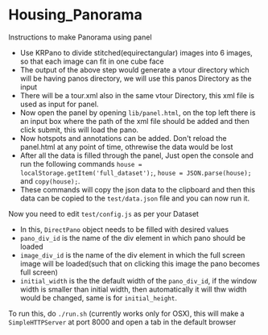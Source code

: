 # Housing_Panorama
Instructions to make Panorama using panel
- Use KRPano to divide stitched(equirectangular) images into 6 images, so that each image can fit in one cube face
- The output of the above step would generate a vtour directory which will be having panos directory, we will use this panos Directory as the input
- There will be a tour.xml also in the same vtour Directory, this xml file is used as input for panel.
- Now open the panel by opening `lib/panel.html`, on the top left there is an input box where the path of the xml file should be added and then click submit, this will load the pano.
- Now hotspots and annotations can be added. Don't reload the panel.html at any point of time, othrewise the data would be lost
- After all the data is filled through the panel, Just open the console and run the following commands `house = localStorage.getItem('full_dataset');`, `house = JSON.parse(house);` and  `copy(house);`.
- These commands will copy the json data to the clipboard and then this data can be copied to the `test/data.json` file and you can now run it.

Now you need to edit `test/config.js` as per your Dataset
- In this, `DirectPano` object needs to be filled with desired values
- `pano_div_id` is the name of the div element in which pano should be loaded
- `image_div_id` is the name of the div element in which the full screen image will be loaded(such that on clicking this image the pano becomes full screen)
- `initial_width` is the the default width of the `pano_div_id`, if the window width is smaller than initial width, then automatically it will thw width would be changed, same is for `initial_height`.

To run this, do `./run.sh` (currently works only for OSX), this will make a `SimpleHTTPServer` at port 8000 and open a tab in the default browser
